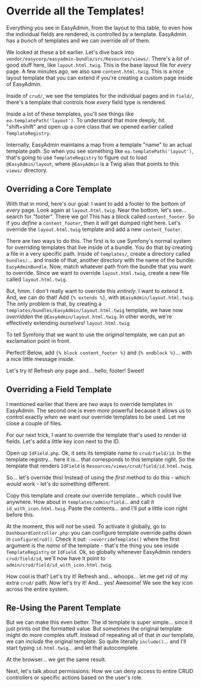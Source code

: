 # Override all the Templates!

Everything you see in EasyAdmin, from the layout to this table, to even how the
individual fields are rendered, is controlled by a template. EasyAdmin has a
*bunch* of templates and we can override *all* of them.

We looked at these a bit earlier. Let's dive back into
`vendor/easycorp/easyadmin-bundle/src/Resources/views/`. There's a *lot* of good
stuff here, like `layout.html.twig`. This is the base layout file for *every* page.
A few minutes ago, we also saw `content.html.twig`. This is a nice layout template
that you can extend if you're creating a custom page inside of EasyAdmin.

Inside of `crud/`, we see the templates for the individual pages and in
`field/`, there's a template that controls how *every* field type is rendered.

Inside a lot of these templates, you'll see things like
`ea.templatePath('layout')`. To understand that more deeply, hit "shift+shift" and
open up a core class that we opened earlier called `TemplateRegistry`.

Internally, EasyAdmin maintains a map from a template "name" to an actual template
path. So when you see something like `ea.templatePath('layout')`, that's going to
use `TemplateRegistry` to figure out to load `@EasyAdmin/layout`, where `@EasyAdmin`
is a Twig alias that points to this `views/` directory.

## Overriding a Core Template

With that in mind, here's our goal: I want to add a footer to the bottom
of *every* page. Look again at `layout.html.twig`. Near the bottom, let's see...
search for "footer". There we go! This has a block called `content_footer`. So
if you *define* a `content_footer`, then it will get dumped right here. Let's override
the `layout.html.twig` template and add a new `content_footer`.

There are two ways to do this. The first is to use Symfony's normal system for
overriding templates that live inside of a bundle. You do that by creating a file
in a very specific path. Inside of `templates/`, create a directory called
`bundles/`... and inside of that, another directory with the name of the bundle:
`EasyAdminBundle`. Now, match whatever path from the bundle that you want to override.
Since we want to override `layout.html.twig`, create a new file called
`layout.html.twig`.

But, hmm. I don't really want to override this *entirely*. I want to *extend*
it. And, we can do that! Add `{% extends %}`, with `@EasyAdmin/layout.html.twig`.
The only problem is that, by creating a `templates/bundles/EasyAdmin/layout.html.twig`
template, we have now *overridden* the `@EasyAdmin/layout.html.twig`. In other words,
we're effectively extending *ourselves*!
`layout.html.twig`

To tell Symfony that we want to use the *original* template, we can put an exclamation
point in front.

Perfect! Below, add `{% block content_footer %}` and `{% endblock %}`... with a
nice little message inside.

Let's try it! Refresh *any* page and... hello, footer! Sweet!

## Overriding a Field Template

I mentioned earlier that there are *two* ways to override templates in EasyAdmin.
The second one is even *more* powerful because it allows us to control exactly *when*
we want our override templates to be used. Let me close a couple of files.

For our next trick, I want to override the template that's used to render id fields.
Let's add a little key icon next to the ID.

Open up `IdField.php`. Ok, it sets its template name to `crud/field/id`. In the
template registry... here it is... that corresponds to this template right. So
the template that renders `IdField` is `Resources/views/crud/field/id.html.twig`.

So... let's override this! Instead of using the *first* method to do this - which
*would* work - let's do something different.

Copy this template and create our override template... which could live anywhere.
How about in `templates/admin/field`... and call it `id_with_icon.html.twig`.
Paste the contents... and I'll put a little icon right before this.

At the moment, this will *not* be used. To activate it globally, go to
`DashboardController.php`: you can configure template override paths down in
`configureCrud()`. Check it out: `->overrideTemplate()` where the first argument
is the *name* of the template - that's the thing you see inside `TemplateRegistry`
or `IdField`. Ok, so globally whenever EasyAdmin renders `crud/field/id`, we'll now
have it point to `admin/crud/field/id_with_icon.html.twig`.

How cool is that? Let's try it! Refresh and... whoops... let me get rid of my extra
`crud/` path. *Now* let's try it! And... yes! Awesome! We see the key icon across
the entire system.

## Re-Using the Parent Template

But we can make this even better. The id template is super simple... since it just
prints out the formatted value. But *sometimes* the original template might do more
complex stuff. Instead of repeating all of that in *our* template, we can *include*
the original template. So quite literally `include()`... and I'll start typing
`id.html.twig`... and let that autocomplete.

At the browser... we get the same result.

Next, let's talk about permissions: How we can deny access to entire CRUD controllers
or specific actions based on the user's role.

